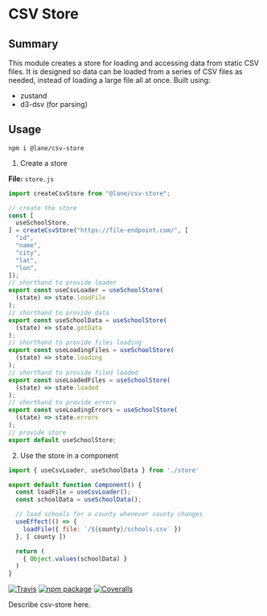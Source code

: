 # CSV Store

## Summary

This module creates a store for loading and accessing data from static CSV files. It is designed so data can be loaded from a series of CSV files as needed, instead of loading a large file all at once. Built using:

- zustand
- d3-dsv (for parsing)

## Usage

```
npm i @lane/csv-store
```

1. Create a store

**File:** `store.js`

```js
import createCsvStore from "@lane/csv-store";

// create the store
const [
  useSchoolStore,
] = createCsvStore("https://file-endpoint.com/", [
  "id",
  "name",
  "city",
  "lat",
  "lon",
]);
// shorthand to provide loader
export const useCsvLoader = useSchoolStore(
  (state) => state.loadFile
);
// shorthand to provide data
export const useSchoolData = useSchoolStore(
  (state) => state.getData
);
// shorthand to provide files loading
export const useLoadingFiles = useSchoolStore(
  (state) => state.loading
);
// shorthand to provide filed loaded
export const useLoadedFiles = useSchoolStore(
  (state) => state.loaded
);
// shorthand to provide errors
export const useLoadingErrors = useSchoolStore(
  (state) => state.errors
);
// provide store
export default useSchoolStore;
```

2. Use the store in a component

```js
import { useCsvLoader, useSchoolData } from './store'

export default function Component() {
  const loadFile = useCsvLoader();
  const schoolData = useSchoolData();

  // load schools for a county whenever county changes
  useEffect(() => {
    loadFile({ file: `/${county}/schools.csv` })
  }, [ county ])

  return (
    { Object.values(schoolData) }
  )
}
```

[![Travis][build-badge]][build]
[![npm package][npm-badge]][npm]
[![Coveralls][coveralls-badge]][coveralls]

Describe csv-store here.

[build-badge]: https://img.shields.io/travis/user/repo/master.png?style=flat-square
[build]: https://travis-ci.org/user/repo
[npm-badge]: https://img.shields.io/npm/v/npm-package.png?style=flat-square
[npm]: https://www.npmjs.org/package/npm-package
[coveralls-badge]: https://img.shields.io/coveralls/user/repo/master.png?style=flat-square
[coveralls]: https://coveralls.io/github/user/repo
